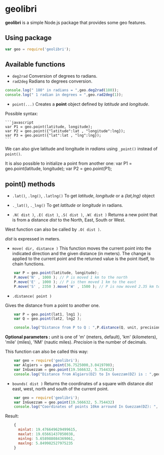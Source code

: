 # geolibri #

**geolibri** is a simple Node.js package that provides some geo features.

## Using package ##

```javascript
var geo = require('geolibri');
```

## Available functions ##
 - ```deg2rad``` 
 Conversion of degrees to radians.
 - ```rad2deg```
 Radians to degrees conversion.

```javascript
console.log(" 180° in radians = ",geo.deg2rad(180));
console.log(" 1 radian in degrees = ",geo.rad2deg(1));
```

 - ```point(...)```
 Creates a **point** object defined by _latitude_ and _longitude_.

 Possible syntax:

    ```javascript
    var P1 = geo.point(latitude, longitude);
    var P2 = geo.point({"latitude":lat , "longitude":lng});
    var P3 = geo.point({"lat":lat , "lng":lng});
    ```

We can also give latitude and longitude in *radians* using ```_point()``` instead of ```point()```.

It is also possible to initialize a point from another one:
    var P1 = geo.point(latitude, longitude);
    var P2 = geo.point(P1);

## point() methods ##

- ```.lat()```, ```.lng()```, ```.latlng()```
To get *latitude*, *longitude* or a *{lat,lng}* object 

- ```._lat()```, ```._lng()```
To get *latitude* or *longitude* in radians. 

- ```.N( dist )```, ```.E( dist )```, ```.S( dist )```, ```.W( dist )```
Returns a new point that is from a distance *dist* to the North, East, South or West.

West function can also be called by ```.O( dist )```.

*dist* is expressed in meters.

- ```move( dir, distance )```
This function moves the current point into the indicated direction and the given distance (in meters). The change is applied to the current point and the returned value is the point itself, to chain functions.

```javascript
    var P = geo.point(latitude, longitude);
    P.move('N' , 1000 ); // P is moved 1 km to the north
    P.move('E' , 1000 ); // P is then moved 1 km to the east
    P.move('S' , 2350 ).move('W' , 1500 ); // P is now moved 2.35 km to the south and 1.5 km to the west
```

- ```.distance( point )```

Gives the distance from a point to another one.
```javascript
    var P = geo.point(lat1, lng1 );
    var Q = geo.point(lat2, lng2 );

    console.log("Distance from P to Q : ",P.distance(Q, unit, precision));
```

**Optional parameters :** *unit* is one of 'm' (meters, default), 'km' (kilometers), 'mile' (miles), 'NM' (nautic miles). *Precision* is the number of decimals.

This function can also be called this way:

```javascript
    var geo = require('geolibri');
    var Algiers = geo.point(36.7525000,3.0419700);
    var InGuezzam = geo.point(19.566632, 5.754432)
    console.log("Distance from Algiers(DZ) to In Guezzam(DZ) is : ",geo.distance(Algiers, InGuezzam, "km", 3), " km");
```

- ```bounds( dist )```
Returns the coordinates of a square with distance *dist* east, west, north and south of the current point.

```javascript
    var geo = require('geolibri');
    var InGuezzam = geo.point(19.566632, 5.754432)
    console.log("Coordinates of points 10km arround In Guezzam(DZ): ", InGuezzam.bounds( 10000 ));
```

Result:
```javascript
    {
      minlat: 19.476649629499615,
      maxlat: 19.65661437050038,
      minlng: 5.658988084369061,
      maxlng: 5.849982527975235
    }
```
